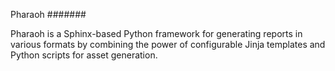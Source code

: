 Pharaoh
#######

Pharaoh is a Sphinx-based Python framework
for generating reports in various formats by combining the
power of configurable Jinja templates and Python scripts
for asset generation.
